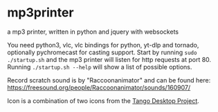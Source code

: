 # mp3printer
a mp3 printer, written in python and jquery with websockets

You need python3, vlc, vlc bindings for python, yt-dlp and tornado, optionally pychromecast for casting support. Start by running `sudo ./startup.sh` and the mp3 printer will listen for http requests at port 80.
Running `./startup.sh --help` will show a list of possible options.

Record scratch sound is by "Raccoonanimator" and can be found here: https://freesound.org/people/Raccoonanimator/sounds/160907/

Icon is a combination of two icons from the [Tango Desktop Project](http://tango.freedesktop.org/).
